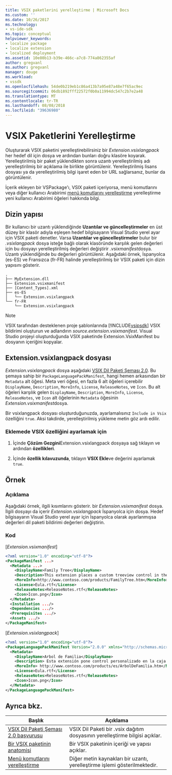 ```yaml
---
title: VSIX paketlerini yerelleştirme | Microsoft Docs
ms.custom: ''
ms.date: 10/26/2017
ms.technology:
- vs-ide-sdk
ms.topic: conceptual
helpviewer_keywords:
- localize package
- localize extension
- localized deployment
ms.assetid: 10e80b13-b39e-466c-a7c8-774a862355af
author: gregvanl
ms.author: gregvanl
manager: douge
ms.workload:
- vssdk
ms.openlocfilehash: 54de0b219eb1c86a413b7a95e87a48e7f65ac9ec
ms.sourcegitcommit: 06db1892fff22572f0b0a11994dc547c2b7e2a48
ms.translationtype: MT
ms.contentlocale: tr-TR
ms.lasthandoff: 08/08/2018
ms.locfileid: "39636980"
---
```

# <a name="localizing-vsix-packages"></a>VSIX Paketlerini Yerelleştirme

Oluşturarak VSIX paketini yerelleştirebilirsiniz bir *Extension.vsixlangpack* her hedef dil için dosya ve ardından bunları doğru klasöre koyarak. Yerelleştirilmiş bir paket yüklendikten sonra uzantı yerelleştirilmiş adı yerelleştirilmiş bir açıklama ile birlikte görüntülenir. Yerelleştirilmiş lisans dosyası ya da yerelleştirilmiş bilgi işaret eden bir URL sağlarsanız, bunlar da görüntülenir.

İçerik ekleyen bir VSPackage'ı, VSIX paketi içeriyorsa, menü komutlarını veya diğer kullanıcı Arabirimi [menü komutlarını yerelleştirme](../extensibility/localizing-menu-commands.md) yerelleştirme yeni kullanıcı Arabirimi öğeleri hakkında bilgi.

## <a name="directory-structure"></a>Dizin yapısı

 Bir kullanıcı bir uzantı yüklendiğinde **Uzantılar ve güncelleştirmeler** en üst düzey bir klasör adıyla eşleşen hedef bilgisayarın Visual Studio yerel ayar için VSIX paketi denetler. Varsa **Uzantılar ve güncelleştirmeler** bulur bir *.vsixlangpack* dosya isteğe bağlı olarak klasöründe karşılık gelen değerleri için bu dosyayı yerelleştirilmiş değerleri değiştirir *.vsixmanifest*dosya. Uzantı yüklendiğinde bu değerleri görüntülenir. Aşağıdaki örnek, İspanyolca (es-ES) ve Fransızca (fr-FR) halinde yerelleştirilmiş bir VSIX paketi için dizin yapısını gösterir.  

```text
.
├── MyExtension.dll
├── Extension.vsixmanifest
├── [Content_Types].xml
├── es-ES
│   └── Extension.vsixlangpack
└── fr-FR
    └── Extension.vsixlangpack
```

> [!NOTE]
> VSIX tarafından desteklenen proje şablonlarında [!INCLUDE[vsipsdk](../extensibility/includes/vsipsdk_md.md)] VSIX bildirimi oluşturun ve adlandırın *source.extension.vsixmanifest*. Visual Studio projeyi oluşturduğunda VSIX paketinde Extension.VsixManifest bu dosyanın içeriğini kopyalar.

## <a name="the-extensionvsixlangpack-file"></a>Extension.vsixlangpack dosyası

*Extension.vsixlangpack* dosya aşağıdaki [VSIX Dil Paketi Şeması 2.0](../extensibility/vsix-language-pack-schema-2-0-reference.md). Bu şemaya sahip bir `PackageLanguagePackManifest`, hangi hemen arkasından bir `Metadata` alt öğesi. Meta veri öğesi, en fazla 6 alt öğeleri içerebilir `DisplayName`, `Description`, `MoreInfo`, `License`, `ReleaseNotes`, ve `Icon`. Bu alt öğeleri karşılık gelen `DisplayName`, `Description`, `MoreInfo`, `License`, `ReleaseNotes`, ve `Icon` alt öğelerinin `Metadata` öğesinin *Extension.vsixmanifest*dosya.

Bir vsixlangpack dosyası oluşturduğunuzda, ayarlamalısınız `Include in Vsix` özelliğini `true`. Aksi takdirde, yerelleştirilmiş yükleme metin göz ardı edilir.

### <a name="to-set-the-include-in-vsix-property"></a>Eklemede VSIX özelliğini ayarlamak için

1. İçinde **Çözüm Gezgini**Extension.vsixlangpack dosyaya sağ tıklayın ve ardından **özellikleri**.

2.  İçinde **özellik kılavuzunda**, tıklayın **VSIX Ekle**ve değerini ayarlamak `true`.

## <a name="example"></a>Örnek

### <a name="description"></a>Açıklama

Aşağıdaki örnek, ilgili kısımlarını gösterir. bir *Extension.vsixmanifest* dosya. İlgili dosyayı da içerir *Extension.vsixlangpack* İspanyolca için dosya. Hedef bilgisayarın Visual Studio yerel ayar için İspanyolca olarak ayarlanmışsa değerleri dil paketi bildirimi değerleri değiştirin.

### <a name="code"></a>Kod

 [*Extension.vsixmanifest*]

```xml
<?xml version="1.0" encoding="utf-8"?>
<PackageManifest ...>
  <Metadata ...>
    <DisplayName>Family Tree</DisplayName>
    <Description>This extension places a custom treeview control in the toolbox that is optimized for handling family tree information.</Description>
    <MoreInfo>http://www.contoso.com/products/FamilyTree.htm</MoreInfo>
    <License>Eula.rtf</License>
    <ReleaseNotes>ReleaseNotes.rtf</ReleaseNotes>
    <Icon>Icon.png</Icon>
  </Metadata>
  <Installation .../>
  <Dependencies .../>
  <Prerequisites .../>
  <Assets .../>
</PackageManifest>
```

 [*Extension.vsixlangpack*]

```xml
<?xml version="1.0" encoding="utf-8"?>
<PackageLanguagePackManifest Version="2.0.0" xmlns="http://schemas.microsoft.com/developer/vsx-schema/2011">
  <Metadata>
    <DisplayName>Arbol de Familia</DisplayName>
    <Description> Esta extensión pone control personalizado en la caja de herramientas por manejar información de familia.</Description>
    <MoreInfo> http://www.contoso.com/products/es/ArbolDeFamilia.htm</MoreInfo>
    <License>Eula.rtf</License>
    <ReleaseNotes>ReleaseNotes.rtf</ReleaseNotes>
    <Icon>Icon.png</Icon>
  </Metadata>
</PackageLanguagePackManifest>
```

## <a name="see-also"></a>Ayrıca bkz.

|Başlık|Açıklama|
|-----------|-----------------|
|[VSIX Dil Paketi Şeması 2.0 başvurusu](../extensibility/vsixlanguagepack-element-vsix-language-pack-schema.md)|VSIX Dil Paketi bir .vsix dağıtım dosyasının yerelleştirme bilgisi açıklar.|
|[Bir VSIX paketinin anatomisi](../extensibility/anatomy-of-a-vsix-package.md)|Bir VSIX paketinin içeriği ve yapısı açıklar.|
|[Menü komutlarını yerelleştirme](../extensibility/localizing-menu-commands.md)|Diğer metin kaynakları bir uzantı, yerelleştirme işlemi gösterilmektedir.|